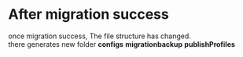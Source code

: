 # After migration success
once migration success, The file structure has changed. </br>
there generates new folder **configs** **migrationbackup** **publishProfiles** 


